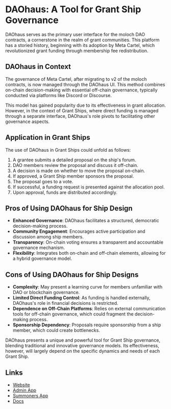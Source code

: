 # DAOhaus: A Tool for Grant Ship Governance

DAOhaus serves as the primary user interface for the moloch DAO contracts, a cornerstone in the realm of grant communities. This platform has a storied history, beginning with its adoption by Meta Cartel, which revolutionized grant funding through membership fee redistribution. 

## DAOhaus in Context

The governance of Meta Cartel, after migrating to v2 of the moloch contracts, is now managed through the DAOhaus UI. This method combines on-chain decision-making with essential off-chain governance, typically conducted via platforms like Discord or Discourse.

This model has gained popularity due to its effectiveness in grant allocation. However, in the context of Grant Ships, where direct funding is managed through a separate interface, DAOhaus's role pivots to facilitating other governance aspects.

## Application in Grant Ships

The use of DAOhaus in Grant Ships could unfold as follows:

1. A grantee submits a detailed proposal on the ship's forum.
2. DAO members review the proposal and discuss it off-chain.
3. A decision is made on whether to move the proposal on-chain.
4. If approved, a Grant Ship member sponsors the proposal.
5. The proposal goes to a vote.
6. If successful, a funding request is presented against the allocation pool.
7. Upon approval, funds are distributed accordingly.

## Pros of Using DAOhaus for Ship Design

- **Enhanced Governance**: DAOhaus facilitates a structured, democratic decision-making process.
- **Community Engagement**: Encourages active participation and discussion among ship members.
- **Transparency**: On-chain voting ensures a transparent and accountable governance mechanism.
- **Flexibility**: Integrates both on-chain and off-chain elements, allowing for a hybrid governance model.

## Cons of Using DAOhaus for Ship Designs

- **Complexity**: May present a learning curve for members unfamiliar with DAO or blockchain governance.
- **Limited Direct Funding Control**: As funding is handled externally, DAOhaus's role in financial decisions is restricted.
- **Dependence on Off-Chain Platforms**: Relies on external communication tools for off-chain governance, which could fragment the decision-making process.
- **Sponsorship Dependency**: Proposals require sponsorship from a ship member, which could create bottlenecks.

DAOhaus presents a unique and powerful tool for Grant Ship governance, blending traditional and innovative governance models. Its effectiveness, however, will largely depend on the specific dynamics and needs of each Grant Ship.


## Links

- [Website](https://daohaus.club/)
- [Admin App](https://admin.daohaus.club/)
- [Summoners App](https://summon.daohaus.club/)
- [Docs](https://docs.daohaus.club/)